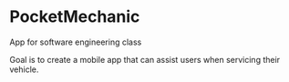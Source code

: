 # PocketMechanic

App for software engineering class

Goal is to create a mobile app that can assist users when servicing their vehicle. 
